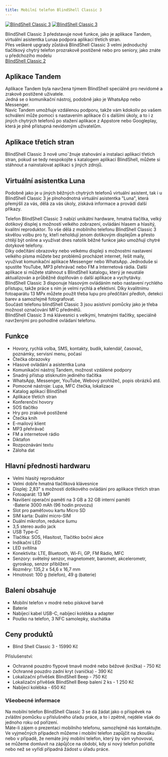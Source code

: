 ```yaml
---
title: Mobilní telefon BlindShell Classic 3
---
```


[![BlindShell Classic 3](/soubory/1.bs3.jpg)](/soubory/1.bs3.jpg)
[![BlindShell Classic 3](/soubory/2.bs3.jpg)](/soubory/2.bs3.jpg)
  
BlindShell Classic 3 představuje nové funkce, jako je aplikace Tandem, virtuální asistentka Lunaa podpora aplikací třetích stran.  
Přes veškeré upgrady zůstává BlindShell Classic 3 velmi jednoduchý tlačítkový chytrý telefon prozrakově postižené nebo pro seniory, jako znáte u předchozího modelu  
[BlindShell Classic 2](/clanky/mobilni-telefon-blindshell-classic-2/)  

## Aplikace Tandem
Aplikace Tandem byla navržena týmem BlindShell speciálně pro nevidomé a zrakově postižené uživatele.  
Jedná se o komunikační nástroj, podobně jako je WhatsApp nebo Messenger.  
Navíc Tandem umožňuje vzdálenou podporu, takže vám kdokoliv po vašem schválení může pomoci s nastavením aplikace či s dalšími úkoly, a to i z jiných chytrých telefonů po stažení aplikace z Appstore nebo Googleplay, která je plně přístupná nevidomým uživatelům.  

## Aplikace třetích stran
BlindShell Classic 3 nově umoˇžnuje stahování a instalaci aplikací třetích stran, pokud se tedy nespokojíte s katalogem aplikací BlindShell, můžete si stáhnout a nainstalovat aplikaci s jiných zdrojů.

## Virtuální asistentka Luna
Podobně jako je u jiných běžných chytrých telefonů virtuální asistent, tak i u BlindShell Classic 3 je plnohodnotná virtuální asistentka "Luna", která přemýšlí za vás, dělá za vás úkoly, získává informace a provádí další příkazy.  

Telefon BlindShell Classic 3 nabízí unikátní hardware, hmatná tlačítka, velký dotikový displej s možností velkého zobrazení, ovládání hlasem a hlasitý, kvalitní reproduktor. To vše dělá z mobilního telefonu BlindShell Classic 3 skvělou volbu pro ty, kteří neholdují jenom dotikovým displejům a přesto chtějí být online a využívat dnes natolik běžné funkce jako umožňují chytré dotykové telefony.  
Díky odečítání obrazovky nebo velkému displeji s možnostmi nastavení velkého písma můžete bez problémů procházet internet, řešit maily, využívat komunikační aplikace Messenger nebo WhatsApp. Jednoduše si spustíte YouTube, MP3 přehrávač nebo FM a Internetová rádia. Další aplikace si můžete stáhnout s BlindShell katalogu, který je neustále aktualizován a průběžně doplňován o další aplikace a vychytávky.  
BlindShell Classic 3 disponuje hlasovým ovládáním nebo nastavení rychlého přístupu, takže práce s ním je velmi rychlá a efektivní. Díky kvalitnímu fotoaparátu 13 MPx můžete použít třeba lupu pro předčítání předloh, detekci barev a samozřejmě fotografovat.  
Součástí telefonu blindShell Classic 3 jsou  asistivní pomůcky jako je třeba možnost označování MFC předmětů.  
BlindShell Classic 3 má klávesnici s velkými, hmatnými tlačítky, speciálně navrženými pro pohodlné ovládaní telefonu.  

## Funkce
- Hovory, rychlá volba, SMS, kontakty, budík, kalendář, časovač, poznámky, servisní menu, počasí  
- Čtečka obrazovky  
- Hlasové ovládání a asistentka Luna  
- Komunikační nástroj Tandem, možnost vzdálené podpory  
- Snadný přístup stisknutím jediného tlačítka  
- WhatsApp, Messenger, YouTube, Webový prohlížeč, popis obrázků atd.  
- Pomocné nástroje: Lupa, MFC čtečka, lokalizace  
- Katalog aplikací BlindShell  
- Aplikace třetích stran  
- Konferenční hovory  
- SOS tlačítko  
- Hry pro zrakově postižené  
- Čtečka knih  
- E-mailový klient  
- MP3 přehrávač  
- FM a internetové rádio  
- Diktafon  
- Rozpoznávání textu  
- Záloha dat  

## Hlavní přednosti hardwaru
- Velmi hlasitý reproduktor  
- Velmi dobře hmatná tlačítková klávesnice  
- Displej: 2,83" s možností dotikového ovládání pro aplikace třetích stran  
- Fotoaparát: 13 MP  
- Navíšení operační paměti na 3 GB a 32 GB interní paměti  
-Baterie  3000 mAh (96 hodin provozu)  
- Slot pro paměťovou kartu Micro SD  
- SIM karta: Duální micro-SIM  
- Duální mikrofon, redukce šumu  
- 3,5 stereo audio jack  
- USB Type-C  
- Tlačítka: SOS, Hlasitost, Tlačítko boční akce  
- Indikační LED  
- LED svítilna  
- Konektivita: LTE, Bluetooth, Wi-Fi, GP, FM Rádio, MFC  
- Senzory: světelný senzor, magnetometr, barometr, akcelerometr, gyroskop, senzor přiblížení  
- Rozměry: 135,2 x 54,6 x 16,7 mm  
- Hmotnost: 100 g (telefon), 49 g (baterie)  

## Balení obsahuje
- Mobilní telefon v modré nebo pískové barvě  
- Baterie  
- Nabíjecí kabel USB-C, nabíjecí kolébka a adapter  
- Poutko na telefon, 3 NFC samolepky, sluchátka  

## Ceny produktů  
- Blind Shell Classic 3 - 15990 Kč  

Příslušenství:  
- Ochranné pouzdro flypové tmavě modré nebo béžové (knížka) - 750 Kč  
- Ochranné pouzdro zadní kryt (vanička) - 390 Kč  
- Lokalizační přívěšek BlindShell Beep - 750 Kč  
- Lokalizační přívěšek BlindShell Beep balení 2 ks - 1 250 Kč  
- Nabíjecí kolébka - 650 Kč  

### Všeobecné informace
Na mobilní telefon BlindShell Classic 3 se dá žádat jako o příspěvek na zvláštní pomůcku u příslušného úřadu práce, a to i zpětně, nejdéle však do jednoho roku od pořízení.  
Máte-li zájem o prezentaci mobilního telefonu, samozřejmě nás kontaktujte.  
Ve vyjmečných případech můžeme i mobilní telefon zapůjčit na zkoušku nebo v případě, že nemáte jiný mobilní telefon, který by vám vyhovoval,  
se můžeme domluvit na zápůjčce na období, kdy si nový telefon pořídíte nebo než se vyřídí případná žádost u úřadu práce.  

